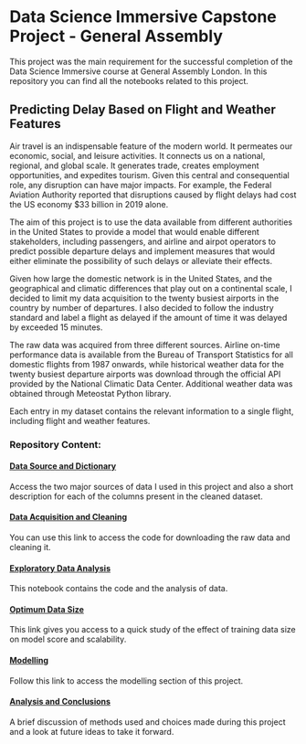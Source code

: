 # Data Science Immersive Capstone Project - General Assembly
This project was the main requirement for the successful completion of the Data Science Immersive course at General Assembly London. In this repository you can find all the notebooks related to this project.

## Predicting Delay Based on Flight and Weather Features
Air travel is an indispensable feature of the modern world. It permeates our economic, social, and leisure activities. It connects us on a national, regional, and global scale. It generates trade, creates employment opportunities, and expedites tourism. Given this central and consequential role, any disruption can have major impacts. For example, the Federal Aviation Authority reported that disruptions caused by flight delays had cost the US economy $33 billion in 2019 alone.

The aim of this project is to use the data available from different authorities in the United States to provide a model that would enable different stakeholders, including passengers, and airline and airpot operators to predict possible departure delays and implement measures that would either eliminate the possibility of such delays or alleviate their effects.

Given how large the domestic network is in the United States, and the geographical and climatic differences that play out on a continental scale, I decided to limit my data acquisition to the twenty busiest airports in the country by number of departures. I also decided to follow the industry standard and label a flight as delayed if the amount of time it was delayed by exceeded 15 minutes.

The raw data was acquired from three different sources. Airline on-time performance data is available from the Bureau of Transport Statistics for all domestic flights from 1987 onwards, while historical weather data for the twenty busiest departure airports was download through the official API provided by the National Climatic Data Center. Additional weather data was obtained through Meteostat Python library.

Each entry in my dataset contains the relevant information to a single flight, including flight and weather features.

### Repository Content:

#### **[Data Source and Dictionary](./data-source-and-dictionary)**

Access the two major sources of data I used in this project and also a short description for each of the columns present in the cleaned dataset.

#### **[Data Acquisition and Cleaning](data-acquisition-cleaning.ipynb)**

You can use this link to access the code for downloading the raw data and cleaning it.

#### **[Exploratory Data Analysis](exploratory-data-analysis.ipynb)**

This notebook contains the code and the analysis of data.

#### **[Optimum Data Size](optimum-data-size.ipynb)**

This link gives you access to a quick study of the effect of training data size on model score and scalability.

#### **[Modelling]()**

Follow this link to access the modelling section of this project.

#### **[Analysis and Conclusions](./analysis-and-conclusions)**

A brief discussion of methods used and choices made during this project and a look at future ideas to take it forward.
